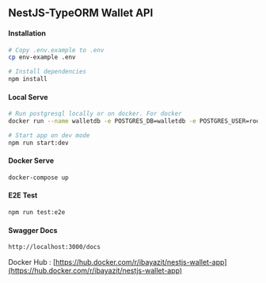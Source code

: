 ## NestJS-TypeORM Wallet API

#### Installation
```bash
# Copy .env.example to .env
cp env-example .env

# Install dependencies
npm install
```

#### Local Serve
```bash
# Run postgresql locally or on docker. For docker
docker run --name walletdb -e POSTGRES_DB=walletdb -e POSTGRES_USER=root -e POSTGRES_PASSWORD=12345678 -p 5432:5432 -d postgres

# Start app on dev mode
npm run start:dev
```

#### Docker Serve
```bash
docker-compose up
```

#### E2E Test
```bash
npm run test:e2e
```

#### Swagger Docs
```bash
http://localhost:3000/docs
```

Docker Hub : [https://hub.docker.com/r/ibayazit/nestjs-wallet-app](https://hub.docker.com/r/ibayazit/nestjs-wallet-app)
